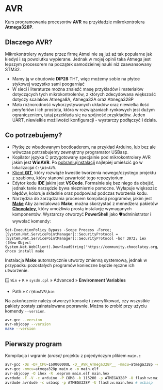 # AVR

Kurs programowania procesorów **AVR** na przykładzie mikrokontrolera **Atmega328P**.

## Dlaczego AVR?

Mikrokontrolery wydane przez firmę Atmel nie są już aż tak popularne jak kiedyś i są powolutku wypierane. Jednak w mojej opinii taka Atmega jest lepszym procesorem na początek samodzielnej nauki niż zaawansowany STM32.

- Mamy ją w obudowie **DIP28** THT, więc możemy sobie na płytce stykowej wszystko sami poogarniać
- W sieci i literaturze można znaleźć masę przykładów i materiałów dotyczących tych mikrokontrolerów, z których zdecydowana większość dotyczy scalaków Atmega8A, Atmega32A oraz Atmega328P
- Mała różnorodność wykorzystywanych układów oraz niewielka ilość peryferiów i ich prostota, która w rozwiązaniach rynkowych jest dużym ograniczeniem, tutaj przekłada się na spójność przykładów. Jeden UART, niewielkie możliwości konfiguracji - wystarczy podłączyć i działa.

## Co potrzebujemy?

- Płytkę ze wbudowanym bootloaderem, na przykład Arduino, lub bez ale wówczas potrzebujemy zewnętrzny programator USBasp.
- Kopilator języka C przygotowany specjalnie pod mikrokontrolery AVR jakim jest **WinAVR**. Po [pobraniu](https://sqrt.pl/WinAVR.zip)/[instalacji](https://winavr.sourceforge.net/download.html) najlepiej umieścić go w lokalizacjai `C:\WinAVR`.
- [Klient **GIT**](https://git-scm.com/download/win), który rozwiąże kwestie tworzenia nowego/czystego projektu z szablonu, który stanowi zawartość tego repozytorium.
- Edytor kodu **IDE** jakim jest **VSCode**. Formalnie się bez niego da obejść, jednak tanie narzędzie bywa niezmiernie pomocne. Wyłapuje więksozśc błędów, koloruje składnie oraz podpowiad podczas tworzenia kodu.
- Narzędzia do zarządzania procesem kompilacji programów, jakim jest [**Make**](https://www.gnu.org/software/make/) Aby zainstalować **Make**, można skorzystać z menedżera pakietów [**Chocolatey**](https://chocolatey.org/), który umożliwia prostą instalację wymaganych komponentów. Wystarczy otworzyć **PowerShell** jako 🛡️administrator i wywołać komendy:

```
Set-ExecutionPolicy Bypass -Scope Process -Force; [System.Net.ServicePointManager]::SecurityProtocol = [System.Net.ServicePointManager]::SecurityProtocol -bor 3072; iex ((New-Object System.Net.WebClient).DownloadString('https://community.chocolatey.org/install.ps1'))
choco install make
```

Instalacja **Make** automatycznie utworzy zmienną systemową, jednak w przypadku pozostałych programów konieczne będzie ręczne ich utworzenie.

🪟 `Win` + `R` » `sysdm.cpl` » Advanced » **Environment Variables**

- Path » `C:\WinAVR\bin`

Na zakończenie należy otworzyć konsolę i zweryfikować, czy wszystkie pakiety zostały zainstalowane poprawnie. Można to zrobić przy użyciu komendy `--version`.

```bash
avr-gcc --version
avr-objcopy --version
make --version
```

## Pierwszy program

Kompilacja i wgranie _(erase)_ projektu z pojedyńczym plikiem `main.c`

```bash
avr-gcc -Os -DF_CPU=16000000UL -D__AVR_ATmega328P__ -mmcu=atmega328p -c -o main.o main.c
avr-gcc -mmcu=atmega328p main.o -o main.elf
avr-objcopy -O ihex -R .eeprom main.elf main.hex
avrdude -F -V -c arduino -P COM8 -b 115200 -p ATMEGA328P -U flash:w:main.hex # arduino
avrdude avrdude -c usbasp -p ATMEGA328P -U flash:w:main.hex # usbasp
```




